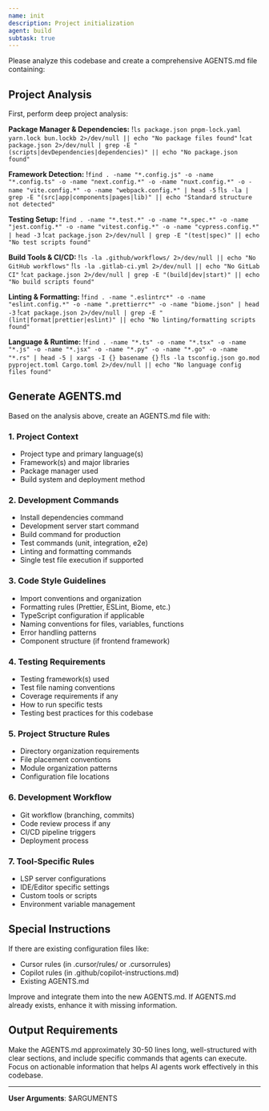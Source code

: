 ```yaml
---
name: init
description: Project initialization
agent: build
subtask: true
---
```


Please analyze this codebase and create a comprehensive AGENTS.md file containing:

## Project Analysis

First, perform deep project analysis:

**Package Manager & Dependencies:**
!`ls package.json pnpm-lock.yaml yarn.lock bun.lockb 2>/dev/null || echo "No package files found"`
!`cat package.json 2>/dev/null | grep -E "(scripts|devDependencies|dependencies)" || echo "No package.json found"`

**Framework Detection:**
!`find . -name "*.config.js" -o -name "*.config.ts" -o -name "next.config.*" -o -name "nuxt.config.*" -o -name "vite.config.*" -o -name "webpack.config.*" | head -5`
!`ls -la | grep -E "(src|app|components|pages|lib)" || echo "Standard structure not detected"`

**Testing Setup:**
!`find . -name "*.test.*" -o -name "*.spec.*" -o -name "jest.config.*" -o -name "vitest.config.*" -o -name "cypress.config.*" | head -3`
!`cat package.json 2>/dev/null | grep -E "(test|spec)" || echo "No test scripts found"`

**Build Tools & CI/CD:**
!`ls -la .github/workflows/ 2>/dev/null || echo "No GitHub workflows"`
!`ls -la .gitlab-ci.yml 2>/dev/null || echo "No GitLab CI"`
!`cat package.json 2>/dev/null | grep -E "(build|dev|start)" || echo "No build scripts found"`

**Linting & Formatting:**
!`find . -name ".eslintrc*" -o -name "eslint.config.*" -o -name ".prettierrc*" -o -name "biome.json" | head -3`
!`cat package.json 2>/dev/null | grep -E "(lint|format|prettier|eslint)" || echo "No linting/formatting scripts found"`

**Language & Runtime:**
!`find . -name "*.ts" -o -name "*.tsx" -o -name "*.js" -o -name "*.jsx" -o -name "*.py" -o -name "*.go" -o -name "*.rs" | head -5 | xargs -I {} basename {}`
!`ls -la tsconfig.json go.mod pyproject.toml Cargo.toml 2>/dev/null || echo "No language config files found"`

## Generate AGENTS.md

Based on the analysis above, create an AGENTS.md file with:

### 1. Project Context

- Project type and primary language(s)
- Framework(s) and major libraries
- Package manager used
- Build system and deployment method

### 2. Development Commands

- Install dependencies command
- Development server start command
- Build command for production
- Test commands (unit, integration, e2e)
- Linting and formatting commands
- Single test file execution if supported

### 3. Code Style Guidelines

- Import conventions and organization
- Formatting rules (Prettier, ESLint, Biome, etc.)
- TypeScript configuration if applicable
- Naming conventions for files, variables, functions
- Error handling patterns
- Component structure (if frontend framework)

### 4. Testing Requirements

- Testing framework(s) used
- Test file naming conventions
- Coverage requirements if any
- How to run specific tests
- Testing best practices for this codebase

### 5. Project Structure Rules

- Directory organization requirements
- File placement conventions
- Module organization patterns
- Configuration file locations

### 6. Development Workflow

- Git workflow (branching, commits)
- Code review process if any
- CI/CD pipeline triggers
- Deployment process

### 7. Tool-Specific Rules

- LSP server configurations
- IDE/Editor specific settings
- Custom tools or scripts
- Environment variable management

## Special Instructions

If there are existing configuration files like:

- Cursor rules (in .cursor/rules/ or .cursorrules)
- Copilot rules (in .github/copilot-instructions.md)
- Existing AGENTS.md

Improve and integrate them into the new AGENTS.md. If AGENTS.md already exists, enhance it with missing information.

## Output Requirements

Make the AGENTS.md approximately 30-50 lines long, well-structured with clear sections, and include specific commands that agents can execute. Focus on actionable information that helps AI agents work effectively in this codebase.

---

**User Arguments**: $ARGUMENTS
